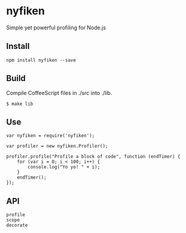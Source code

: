 nyfiken
===========================================================

Simple yet powerful profiling for Node.js

## Install

    npm install nyfiken --save

## Build

Compile CoffeeScript files in ./src into ./lib.

    $ make lib

## Use

	var nyfiken = require('nyfiken');

	var profiler = new nyfiken.Profiler();

	profiler.profile("Profile a block of code", function (endTimer) {
		for (var i = 0; i < 100; i++) {
			console.log("Yo yo! " + i);
		}
		endTimer();
	});

## API

	profile
	scope
	decorate
	